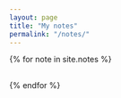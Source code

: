 ```yaml
---
layout: page
title: "My notes"
permalink: "/notes/"
---
```


{% for note in site.notes %}
  <h2>
    <a href="{{ note.url }}">
    </a>
  </h2>
{% endfor %}
